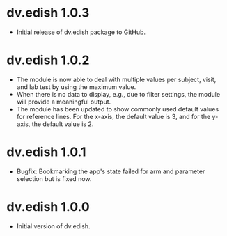 # dv.edish 1.0.3

- Initial release of dv.edish package to GitHub.

# dv.edish 1.0.2

- The module is now able to deal with multiple values per subject, visit, and lab test by using the maximum value.
- When there is no data to display, e.g., due to filter settings, the module will provide a meaningful output.
- The module has been updated to show commonly used default values for reference lines. For the x-axis, the default value is 3, and for the y-axis, the default value is 2.


# dv.edish 1.0.1

- Bugfix: Bookmarking the app's state failed for arm and parameter selection but is fixed now.

# dv.edish 1.0.0

- Initial version of dv.edish.
